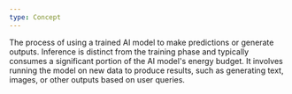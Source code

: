 ```yaml
---
type: Concept
---
```


The process of using a trained AI model to make predictions or generate outputs. Inference is distinct from the training phase and typically consumes a significant portion of the AI model's energy budget. It involves running the model on new data to produce results, such as generating text, images, or other outputs based on user queries.